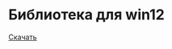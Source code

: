 # Библиотека для win12
[Скачать](https://github.com/nnn-ssn-ru/nnn-lib/raw/refs/heads/main/nnn-lib.cs)
